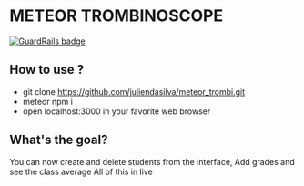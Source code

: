# METEOR TROMBINOSCOPE

[![GuardRails badge](https://badges.production.guardrails.io/juliendasilva/meteor_trombi.svg)](https://www.guardrails.io)

## How to use ? 
- git clone https://github.com/juliendasilva/meteor_trombi.git
- meteor npm i
- open localhost:3000 in your favorite web browser

## What's the goal? 
You can now create and delete students from the interface, Add grades and see the class average
All of this in live